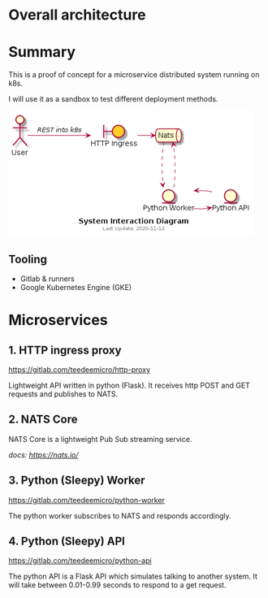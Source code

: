 # Overall architecture

# Summary
This is a proof of concept for a microservice distributed system running on k8s.

I will use it as a sandbox to test different deployment methods. 

![Interaction Diagram](./diagrams/interactions.png)

## Tooling
- Gitlab & runners
- Google Kubernetes Engine (GKE)

# Microservices

## 1. HTTP ingress proxy 
https://gitlab.com/teedeemicro/http-proxy

Lightweight API written in python (Flask). It receives http POST and GET requests and publishes to NATS.

## 2. NATS Core
NATS Core is a lightweight Pub Sub streaming service.

*docs: https://nats.io/*

## 3. Python (Sleepy) Worker
https://gitlab.com/teedeemicro/python-worker

The python worker subscribes to NATS and responds accordingly.

## 4. Python (Sleepy) API
https://gitlab.com/teedeemicro/python-api

The python API is a Flask API which simulates talking to another system. It will take between 0.01-0.99 seconds to respond to a get request.